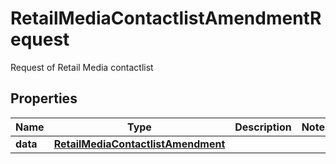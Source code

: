 

# RetailMediaContactlistAmendmentRequest

Request of Retail Media contactlist

## Properties

| Name | Type | Description | Notes |
|------------ | ------------- | ------------- | -------------|
|**data** | [**RetailMediaContactlistAmendment**](RetailMediaContactlistAmendment.md) |  |  |



